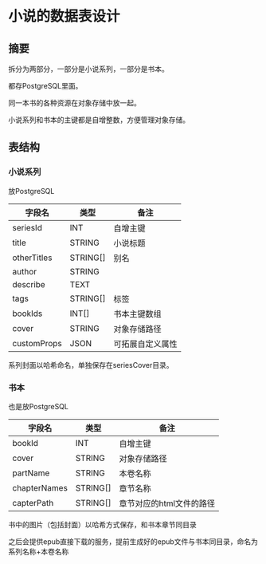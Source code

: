 # 小说的数据表设计

## 摘要

拆分为两部分，一部分是小说系列，一部分是书本。

都存PostgreSQL里面。

同一本书的各种资源在对象存储中放一起。

小说系列和书本的主键都是自增整数，方便管理对象存储。

## 表结构

### 小说系列

放PostgreSQL

| 字段名         | 类型        | 备注       |
| ----------- | --------- | -------- |
| seriesId    | INT       | 自增主键     |
| title       | STRING    | 小说标题     |
| otherTitles | STRING\[] | 别名       |
| author      | STRING    |          |
| describe    | TEXT      |          |
| tags        | STRING\[] | 标签       |
| bookIds     | INT\[]    | 书本主键数组   |
| cover       | STRING    | 对象存储路径   |
| customProps | JSON      | 可拓展自定义属性 |

系列封面以哈希命名，单独保存在seriesCover目录。

### 书本

也是放PostgreSQL

| 字段名          | 类型        | 备注             |
| ------------ | --------- | -------------- |
| bookId       | INT       | 自增主键           |
| cover        | STRING    | 对象存储路径         |
| partName     | STRING    | 本卷名称           |
| chapterNames | STRING\[] | 章节名称           |
| capterPath   | STRING\[] | 章节对应的html文件的路径 |

书中的图片（包括封面）以哈希方式保存，和书本章节同目录

之后会提供epub直接下载的服务，提前生成好的epub文件与书本同目录，命名为系列名称+本卷名称
